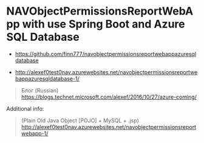 # NAVObjectPermissionsReportWebApp with use Spring Boot and Azure SQL Database

- https://github.com/finn777/navobjectpermissionsreportwebappazuresqldatabase

- http://alexef0test0nav.azurewebsites.net/navobjectpermissionsreportwebappazuresqldatabase-1/

> Блог (Russian) https://blogs.technet.microsoft.com/alexef/2016/10/27/azure-coming/

Additional info:
> (Plain Old Java Object [POJO] + MySQL + .jsp) http://alexef0test0nav.azurewebsites.net/navobjectpermissionsreportwebapp-1/ 

 
